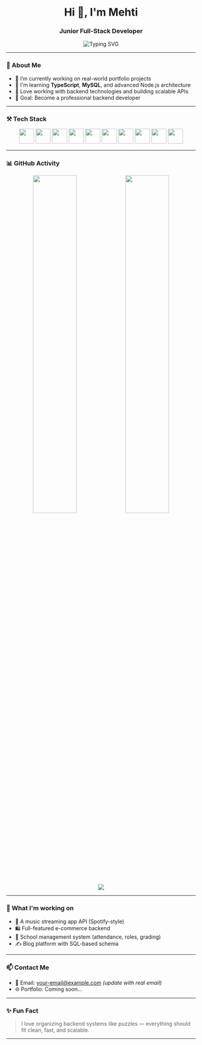 <h1 align="center">Hi 👋, I'm Mehti</h1>
<h3 align="center">Junior Full-Stack Developer</h3>

<p align="center">
  <img src="https://readme-typing-svg.herokuapp.com?font=Fira+Code&pause=1000&color=00FF00&center=true&vCenter=true&width=435&lines=Backend+Developer;Node.js+%7C+Express+%7C+MongoDB;Learning+TypeScript+%7C+MySQL;Building+Cool+Projects" alt="Typing SVG" />
</p>

---

### 🧠 About Me

- 🔭 I’m currently working on real-world portfolio projects  
- 🌱 I'm learning **TypeScript**, **MySQL**, and advanced Node.js architecture  
- 🧰 Love working with backend technologies and building scalable APIs  
- 🎯 Goal: Become a professional backend developer

---

### ⚒️ Tech Stack

<p align="center">
  <img src="https://cdn.jsdelivr.net/gh/devicons/devicon/icons/javascript/javascript-original.svg" width="40" />
  <img src="https://cdn.jsdelivr.net/gh/devicons/devicon/icons/typescript/typescript-original.svg" width="40" />
  <img src="https://cdn.jsdelivr.net/gh/devicons/devicon/icons/nodejs/nodejs-original.svg" width="40" />
  <img src="https://cdn.jsdelivr.net/gh/devicons/devicon/icons/express/express-original.svg" width="40" />
  <img src="https://cdn.jsdelivr.net/gh/devicons/devicon/icons/mongodb/mongodb-original.svg" width="40" />
  <img src="https://cdn.jsdelivr.net/gh/devicons/devicon/icons/mysql/mysql-original.svg" width="40" />
  <img src="https://cdn.jsdelivr.net/gh/devicons/devicon/icons/html5/html5-original.svg" width="40" />
  <img src="https://cdn.jsdelivr.net/gh/devicons/devicon/icons/css3/css3-original.svg" width="40" />
  <img src="https://cdn.jsdelivr.net/gh/devicons/devicon/icons/git/git-original.svg" width="40" />
  <img src="https://cdn.jsdelivr.net/gh/devicons/devicon/icons/vscode/vscode-original.svg" width="40" />
</p>

---

### 📊 GitHub Activity

<p align="center">
  <img src="https://github-readme-stats.vercel.app/api?username=MahdiDehghan369&show_icons=true&theme=dark" width="48%" />
  <img src="https://github-readme-stats.vercel.app/api/top-langs/?username=Mehti&layout=compact&theme=tokyonight" width="48%" />
</p>

<p align="center">
  <img src="https://github-readme-streak-stats.herokuapp.com?user=MahdiDehghan369&theme=tokyonight&hide_border=true" />
</p>

---

### 🚀 What I'm working on

- 🔧 A music streaming app API (Spotify-style)  
- 🛍️ Full-featured e-commerce backend  
- 🏫 School management system (attendance, roles, grading)  
- ✍️ Blog platform with SQL-based schema

---

### 📫 Contact Me

- 📧 Email: your-email@example.com *(update with real email)*  
- 🌐 Portfolio: Coming soon...

---

### ✨ Fun Fact

> I love organizing backend systems like puzzles — everything should fit clean, fast, and scalable.

---
